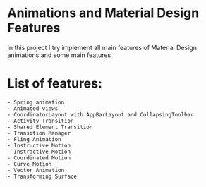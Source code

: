 # Animations and Material Design Features

In this project I try implement all main features of Material Design animations and some main features

# List of features:
    - Spring animation
    - Animated views
    - CoordinatorLayout with AppBarLayout and CollapsingToolbar
    - Activity Transition
    - Shared Element Transition
    - Transition Manager
    - Fling Animation
    - Instructive Motion
    - Instractive Motion
    - Coordinated Motion
    - Curve Motion
    - Vector Animation
    - Transforming Surface